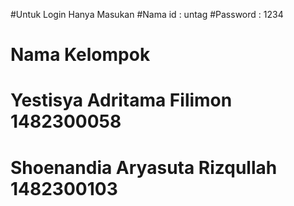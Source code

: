 #Untuk Login Hanya Masukan
#Nama id  : untag
#Password : 1234

# Nama Kelompok
# Yestisya Adritama Filimon		1482300058
# Shoenandia Aryasuta Rizqullah 	1482300103
